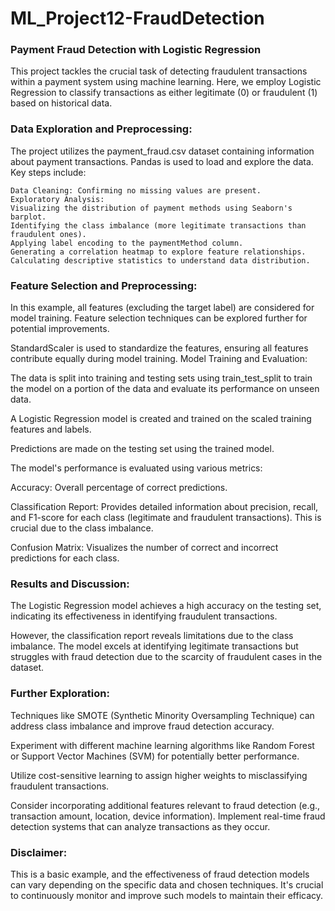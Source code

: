 # ML_Project12-FraudDetection

### Payment Fraud Detection with Logistic Regression
This project tackles the crucial task of detecting fraudulent transactions within a payment system using machine learning. Here, we employ Logistic Regression to classify transactions as either legitimate (0) or fraudulent (1) based on historical data.

### Data Exploration and Preprocessing:

The project utilizes the payment_fraud.csv dataset containing information about payment transactions. Pandas is used to load and explore the data. Key steps include:
```
Data Cleaning: Confirming no missing values are present.
Exploratory Analysis:
Visualizing the distribution of payment methods using Seaborn's barplot.
Identifying the class imbalance (more legitimate transactions than fraudulent ones).
Applying label encoding to the paymentMethod column.
Generating a correlation heatmap to explore feature relationships.
Calculating descriptive statistics to understand data distribution.
```

### Feature Selection and Preprocessing:

In this example, all features (excluding the target label) are considered for model training. Feature selection techniques can be explored further for potential improvements.

StandardScaler is used to standardize the features, ensuring all features contribute equally during model training.
Model Training and Evaluation:

The data is split into training and testing sets using train_test_split to train the model on a portion of the data and evaluate its performance on unseen data.

A Logistic Regression model is created and trained on the scaled training features and labels.

Predictions are made on the testing set using the trained model.

The model's performance is evaluated using various metrics:

Accuracy: Overall percentage of correct predictions.

Classification Report: Provides detailed information about precision, recall, and F1-score for each class (legitimate and fraudulent transactions). This is crucial due to the class imbalance.

Confusion Matrix: Visualizes the number of correct and incorrect predictions for each class.


### Results and Discussion:

The Logistic Regression model achieves a high accuracy on the testing set, indicating its effectiveness in identifying fraudulent transactions.

However, the classification report reveals limitations due to the class imbalance. The model excels at identifying legitimate transactions but struggles with fraud detection due to the scarcity of fraudulent cases in the dataset.


### Further Exploration:

Techniques like SMOTE (Synthetic Minority Oversampling Technique) can address class imbalance and improve fraud detection accuracy.

Experiment with different machine learning algorithms like Random Forest or Support Vector Machines (SVM) for potentially better performance.

Utilize cost-sensitive learning to assign higher weights to misclassifying fraudulent transactions.

Consider incorporating additional features relevant to fraud detection (e.g., transaction amount, location, device information).
Implement real-time fraud detection systems that can analyze transactions as they occur.


### Disclaimer:

This is a basic example, and the effectiveness of fraud detection models can vary depending on the specific data and chosen techniques. It's crucial to continuously monitor and improve such models to maintain their efficacy.


